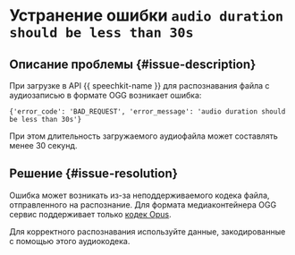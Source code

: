 # Устранение ошибки `audio duration should be less than 30s`


## Описание проблемы {#issue-description}

При загрузке в API {{ speechkit-name }} для распознавания файла с аудиозаписью в формате OGG возникает ошибка:

```text
{'error_code': 'BAD_REQUEST', 'error_message': 'audio duration should be less than 30s'}
```
При этом длительность загружаемого аудиофайла может составлять менее 30 секунд.

## Решение {#issue-resolution}

Ошибка может возникать из-за неподдерживаемого кодека файла, отправленного на распознание. Для формата медиаконтейнера OGG сервис поддерживает только [кодек Opus](../../../speechkit/formats.md#OggOpus).

Для корректного распознавания используйте данные, закодированные с помощью этого аудиокодека.
